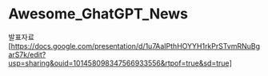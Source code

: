 # Awesome_GhatGPT_News   



발표자료
[https://docs.google.com/presentation/d/1u7AaIPthHOYYH1rkPrSTvmRNuBgarS7k/edit?usp=sharing&ouid=101458098347566933556&rtpof=true&sd=true]
